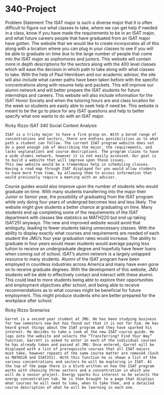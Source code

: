 340-Project
=====
Problem Statement
The ISAT major is such a diverse major that it is often difficult to figure out what classes to take, where we can get help if needed in a class, know if you have made the requirements to be in an ISAT major, and what future careers people that have graduated from an ISAT major have gotten. The website that we would like to create incorporates all of this along with a location where you can plug in your classes to see if you will be able to graduate on time due to the large number of people that come into the ISAT major as sophomores and juniors. This website will contain more in depth descriptions for the sectors along with the 400 level classes which will ease the decision in which path to take along with what classes to take. With the help of Paul Henriksen and our academic advisor, the site will also include what career paths have been taken before with the specific concentrations along with resume help and packets. This will improve our alumni network and will better prepare the ISAT students for future internships and careers. This website will also include information for the ISAT Honor Society and when the tutoring hours are and class location for the week so students are easily able to seek help if need be. This website is meant to be the go to place for any ISAT questions and help to better specify what one wants to do with an ISAT major. 


Ricky Rizzo
ISAT 340
Social Context Analysis

	ISAT is a tricky major to have a firm grasp on. With a bored range of concentrations and sectors, there are endless possibilities as to what path a student can follow. The current ISAT program website does not do a good enough job of describing the major, the requirements, and lacks explanations and course descriptions. The program claims to have a wide alumni network, however it is not easily accessed. Our goal is to build a website that will improve upon these issues.
	This new website would be a tremendous help in scheduling classes. Having a road map through ISAT displayed for you would allow students to have more free time, by allowing them to access information that would previously require a meeting with an advisor. 
Course guides would also improve upon the number of students who would graduate on time. With many students transferring into the major their Junior or Senior year, the possibility of graduating from the ISAT program while only doing four years of undergrad becomes less and less likely. The website might give students a better chance at graduating on time. Many students end up completing some of the requirements of the ISAT department with classes like statistics as MATH220 but end up taking ISAT251 anyways. The new and improved website would avoid that ambiguity, leading to fewer students taking unnecessary classes.  With the ability to display exactly what courses and requirements are needed of each student the JMU’s four year graduation rates would increase. The ability to graduate in four years would mean students would average paying less tuition to receive an undergraduate degree and hopefully have fewer loans when coming out of school.
ISAT’s alumni network is a largely untapped resource to many students. Alumni of the ISAT program have been employed in countless industries across America and many have even gone on to receive graduate degrees. With the development of this website, JMU students will be able to effectively contact and interact with these alumni. This could lead to more students being able to explore their opportunities and employment objectives after school, and being able to receive recommendations as to what courses might be beneficial for future employment. This might produce students who are better prepared for the workplace after school.



Ricky Rizzo
Scenarios

	Garret is a second year student at JMU. He has been studying business for two semesters now but has found out that it is not for him. He has heard great things about the ISAT program and they have sparked his interest. He decides to take a look at the new ISAT course guide. He logs onto the website and selects the “Transferring? Find Your Way” function. Garrett is asked to enter in each of the individual courses he has already taken and passed at JMU. Once entered, Garret will be displayed with a list of prerequisite courses that all ISAT majors must take, however repeats of the same course matter are removed (Such as MATH220 and ISAT251). With this function he is shown a list of the various concentrations and sectors he will be exploring in ISAT. At the top of the page there is a blurb written on how the ISAT program works with choosing three sectors and a concentration in which you will do a senior project. Energy sparks his interest so he selects the energy concentration tab. He is then brought to a page that displays what courses he will need to take, when to take them, and a detailed course description of what he will be learning in each one. 

